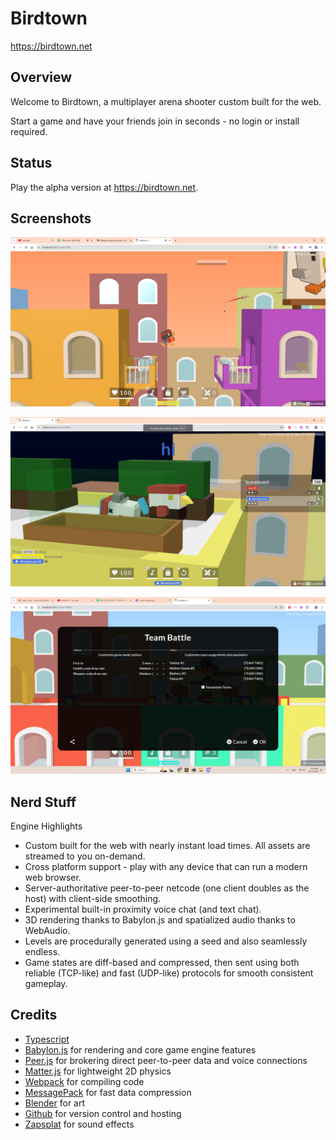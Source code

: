 # Birdtown

https://birdtown.net

## Overview

Welcome to Birdtown, a multiplayer arena shooter custom built for the web.

Start a game and have your friends join in seconds - no login or install required.

## Status

Play the alpha version at https://birdtown.net.

## Screenshots

![Recent screenshot](https://github.com/bchoi12/birdtown/blob/master/screenshots/devlog081.png?raw=true)

![Multiplayer action](https://github.com/bchoi12/birdtown/blob/master/screenshots/devlog083.png?raw=true)

![UI screenshot](https://github.com/bchoi12/birdtown/blob/master/screenshots/devlog084.png?raw=true)

## Nerd Stuff

Engine Highlights
 * Custom built for the web with nearly instant load times. All assets are streamed to you on-demand.
 * Cross platform support - play with any device that can run a modern web browser.
 * Server-authoritative peer-to-peer netcode (one client doubles as the host) with client-side smoothing.
 * Experimental built-in proximity voice chat (and text chat).
 * 3D rendering thanks to Babylon.js and spatialized audio thanks to WebAudio.
 * Levels are procedurally generated using a seed and also seamlessly endless.
 * Game states are diff-based and compressed, then sent using both reliable (TCP-like) and fast (UDP-like) protocols for smooth consistent gameplay.

## Credits

 * [Typescript](https://www.typescriptlang.org/)
 * [Babylon.js](https://www.babylonjs.com/) for rendering and core game engine features
 * [Peer.js](https://peerjs.com/) for brokering direct peer-to-peer data and voice connections
 * [Matter.js](https://brm.io/matter-js/) for lightweight 2D physics
 * [Webpack](https://webpack.js.org/) for compiling code
 * [MessagePack](https://msgpack.org/index.html) for fast data compression
 * [Blender](https://www.blender.org/) for art
 * [Github](https://github.com/) for version control and hosting
 * [Zapsplat](https://www.zapsplat.com/) for sound effects
